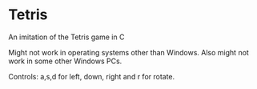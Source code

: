 # Tetris
An imitation of the Tetris game in C


Might not work in operating systems other than Windows. Also might not work in some other Windows PCs.

Controls: a,s,d for left, down, right and r for rotate.
